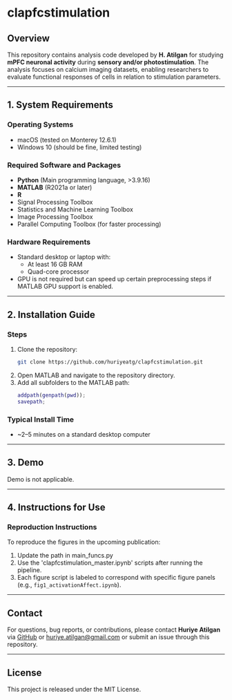 
# clapfcstimulation

## Overview

This repository contains analysis code developed by **H. Atilgan** for studying **mPFC neuronal activity** during **sensory and/or photostimulation**. The analysis focuses on calcium imaging datasets, enabling researchers to evaluate functional responses of cells in relation to stimulation parameters.

---

## 1. System Requirements

### Operating Systems
- macOS (tested on Monterey 12.6.1)
- Windows 10 (should be fine, limited testing)

### Required Software and Packages
- **Python** (Main programming language, >3.9.16)
- **MATLAB** (R2021a or later)
- **R**
- Signal Processing Toolbox
- Statistics and Machine Learning Toolbox
- Image Processing Toolbox
- Parallel Computing Toolbox (for faster processing)

### Hardware Requirements
- Standard desktop or laptop with:
  - At least 16 GB RAM
  - Quad-core processor
- GPU is not required but can speed up certain preprocessing steps if MATLAB GPU support is enabled.

---

## 2. Installation Guide

### Steps
1. Clone the repository:
   ```bash
   git clone https://github.com/huriyeatg/clapfcstimulation.git
   ```
2. Open MATLAB and navigate to the repository directory.
3. Add all subfolders to the MATLAB path:
   ```matlab
   addpath(genpath(pwd));
   savepath;
   ```

### Typical Install Time
- ~2–5 minutes on a standard desktop computer

---

## 3. Demo

Demo is not applicable.

---

## 4. Instructions for Use

### Reproduction Instructions
To reproduce the figures in the upcoming publication:
1. Update the path in main_funcs.py
2. Use the 'clapfcstimulation_master.ipynb' scripts after running the pipeline.
3. Each figure script is labeled to correspond with specific figure panels (e.g., `fig1_activationAffect.ipynb`).

---

## Contact

For questions, bug reports, or contributions, please contact **Huriye Atilgan** via [GitHub](https://github.com/huriyeatg) or huriye.atilgan@gmail.com or submit an issue through this repository.

---

## License

This project is released under the MIT License.
